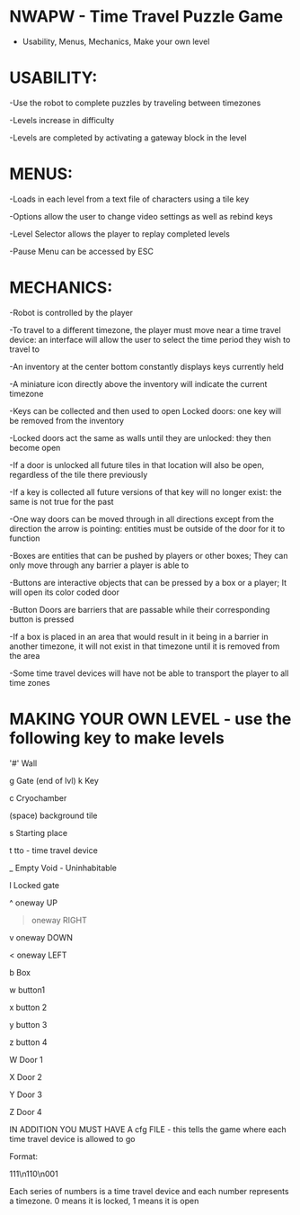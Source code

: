# NWAPW - Time Travel Puzzle Game
- Usability, Menus, Mechanics, Make your own level



# USABILITY:

-Use the robot to complete puzzles by traveling between timezones

-Levels increase in difficulty

-Levels are completed by activating a gateway block in the level


# MENUS:

-Loads in each level from a text file of characters using a tile key

-Options allow the user to change video settings as well as rebind keys

-Level Selector allows the player to replay completed levels

-Pause Menu can be accessed by ESC


# MECHANICS:

-Robot is controlled by the player

-To travel to a different timezone, the player must move near a time travel device: an interface will allow the user to select the time period they wish to travel to

-An inventory at the center bottom constantly displays keys currently held

-A miniature icon directly above the inventory will indicate the current timezone

-Keys can be collected and then used to open Locked doors: one key will be removed from the inventory

-Locked doors act the same as walls until they are unlocked: they then become open

-If a door is unlocked all future tiles in that location will also be open, regardless of the tile there previously

-If a key is collected all future versions of that key will no longer exist: the same is not true for the past

-One way doors can be moved through in all directions except from the direction the arrow is pointing: entities must be outside of the door for it to function

-Boxes are entities that can be pushed by players or other boxes; They can only move through any barrier a player is able to

-Buttons are interactive objects that can be pressed by a box or a player; It will open its color coded door

-Button Doors are barriers that are passable while their corresponding button is pressed

-If a box is placed in an area that would result in it being in a barrier in another timezone, it will not exist in that timezone until it is removed from the area

-Some time travel devices will have not be able to transport the player to all time zones


# MAKING YOUR OWN LEVEL - use the following key to make levels
'#'	Wall

g	Gate (end of lvl)
k	Key

c	Cryochamber

(space)	background tile

s	Starting place

t	tto - time travel device

_ Empty Void - Uninhabitable

l	Locked gate

^	oneway UP

>	oneway RIGHT

v	oneway DOWN

<	oneway LEFT

b	Box

w	button1

x	button 2

y	button 3

z	button 4

W	Door 1

X	Door 2

Y	Door 3

Z	Door 4


IN ADDITION YOU MUST HAVE A cfg FILE - this tells the game where each time travel device is allowed to go

Format:

111\n110\n001

Each series of numbers is a time travel device and each number represents a timezone. 0 means it is locked, 1 means it is open
